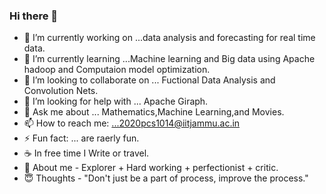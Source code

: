 ### Hi there 👋
<!-- **Piyush9323/Piyush9323** is a ✨ _special_ ✨ repository because its `README.md` (this file) appears on your GitHub profile. -->

- 🔭 I’m currently working on ...data analysis and forecasting for real time data.
- 🌱 I’m currently learning ...Machine learning and Big data using Apache hadoop and Computaion model optimization.
- 👯 I’m looking to collaborate on ... Fuctional Data Analysis and Convolution Nets.
- 🤔 I’m looking for help with ... Apache Giraph.
- 💬 Ask me about ... Mathematics,Machine Learning,and Movies.
- 📫 How to reach me: ...2020pcs1014@iitjammu.ac.in
- ⚡ Fun fact: ... are raerly fun.
- ☕  In free time   I Write or travel.
- 🧛  About me -  Explorer + Hard working + perfectionist + critic.
- 😇  Thoughts - "Don't just be a part of process, improve the process."
